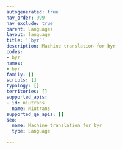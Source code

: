 ```yaml
---
autogenerated: true
nav_order: 999
nav_exclude: true
parent: Languages
layout: language
title: '`byr`'
description: Machine translation for byr
codes:
- byr
names:
- byr
family: []
scripts: []
typology: []
territories: []
supported_apis:
- id: niutrans
  name: Niutrans
supported_qe_apis: []
seo:
  name: Machine translation for byr
  type: Language

---
```


